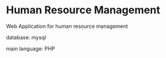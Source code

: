 # Human Resource Management
Web Application for human resource management

database: mysql

main language: PHP
